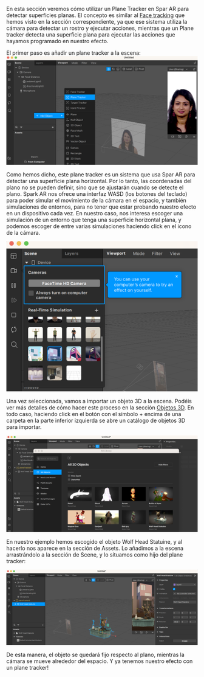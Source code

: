 En esta sección veremos cómo utilizar un Plane Tracker en Spar AR para detectar superficies planas. El concepto es similar al [Face tracking](Spark-AR/Face-Tracking) que hemos visto en la sección correspondiente, ya que ese sistema utiliza la cámara para detectar un rostro y ejecutar acciones, mientras que un Plane tracker detecta una superficie plana para ejecutar las acciones que hayamos programado en nuestro efecto.

El primer paso es añadir un plane tracker a la escena: ![image](uploads/a63007401a8216d69f9616c3e1733da6/image.png)

Como hemos dicho, este plane tracker es un sistema que usa Spar AR para detectar una superficie plana horizontal. Por lo tanto, las coordenadas del plano no se pueden definir, sino que se ajustarán cuando se detecte el plano. Spark AR nos ofrece una interfaz WASD (los botones del teclado) para poder simular el movimiento de la cámara en el espacio, y también simulaciones de entornos, para no tener que estar probando nuestro efecto en un dispositivo cada vez. En nuestro caso, nos interesa escoger una simulación de un entorno que tenga una superficie horizontal plana, y podemos escoger de entre varias simulaciones haciendo click en el icono de la cámara.

![image.png](uploads/18d3edaa45ddc0d16edd4cf66d82296b/image.png)

Una vez seleccionada, vamos a importar un objeto 3D a la escena. Podéis ver más detalles de cómo hacer este proceso en la sección [Objetos 3D](Spark-AR/3D). En todo caso, haciendo click en el botón con el símbolo + encima de una carpeta en la parte inferior izquierda se abre un catálogo de objetos 3D para importar.

![image.png](uploads/84220e20aecb8c05ddcc4fdd5510829b/image.png)

En nuestro ejemplo hemos escogido el objeto Wolf Head Statuine, y al hacerlo nos aparece en la sección de Assets. Lo añadimos a la escena arrastrándolo a la sección de Scene, y lo situamos como hijo del plane tracker:

![image.png](uploads/c5b9a398aed77d105367e473d93ea285/image.png)

De esta manera, el objeto se quedará fijo respecto al plano, mientras la cámara se mueve alrededor del espacio. Y ya tenemos nuestro efecto con un plane tracker!